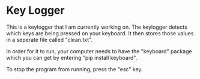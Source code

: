 # Key Logger

This is a keylogger that I am currently working on. The keylogger detects which keys are being pressed on your keyboard. It then stores those values in a seperate file called "clean.txt".

In order for it to run, your computer needs to have the "keyboard" package which you can get by entering "pip install keyboard".

To stop the program from running, press the "esc" key.